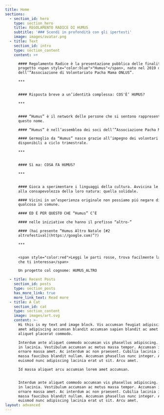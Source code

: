 ```yaml
---
title: Home
sections:
  - section_id: hero
    type: section_hero
    title: REGOLAMENTO RADICE DI HUMUS
    subtitle: '### Scendi in profondità con gli ipertesti'
    image: images/avatar.png
  - title: Text
    section_id: intro
    type: section_content
    content: >+

      #### Regolamento Radice è la presentazione pubblica delle finalità del
      progetto <span style="color:blue">"Humus"</span>, nato nel 2019 da un’idea
      dell’”Associazione di Volontariato Pacha Mama ONLUS”.

      ***


      #### Risposta breve a un’identità complessa: COS'È’ HUMUS?

      ***


      #### “Humus” è il network delle persone che si sentono rappresentate da
      questo nome. 

      #### “Humus” è nell’assemblea dei soci dell’”Associazione Pacha Mama”.

      #### Germoglio da “Humus” nasce grazie all’impegno dei volontari
      disponibili a ciclo trimestrale.

      ***


      #### Sì ma: COSA FA HUMUS?

      ***


      #### Gioca a sperimentare i linguaggi della cultura. Avvicina le persone
      alla consapevolezza della loro natura: quella solidale. 

      #### Vicini in un’esperienza originale non possiamo piú negare di avere
      qualcosa in comune.

      #### ED È PER QUESTO CHE “Humus” C’È

      #### nelle iniziative che hanno il prefisso “altro-” 

      #### (hai presente “Humus Altro Natale [#2
      altrofestival](https://google.com)”?)

      ***


      <span style="color:red">Leggi le parti rosse, trova facilmente la parte
      che ti interessa</span>

      Un progetto col cognome: HUMUS_ALTRO

  - title: Recent Posts
    section_id: posts
    type: section_posts
    has_more_link: true
    more_link_text: Read more
  - title: A Cat
    section_id: cat
    type: section_content
    image: images/art.svg
    content: >-
      Hi this is my text and image block. Vis accumsan feugiat adipiscing nisl
      amet adipiscing accumsan blandit accumsan sapien blandit ac amet faucibus
      aliquet placerat commodo. 

      Interdum ante aliquet commodo accumsan vis phasellus adipiscing. Ornare a
      in lacinia. Vestibulum accumsan ac metus massa tempor. Accumsan in lacinia
      ornare massa amet. Ac interdum ac non praesent. Cubilia lacinia interdum
      massa faucibus blandit nullam. Accumsan phasellus nunc integer. Accumsan
      euismod nunc adipiscing lacinia erat ut sit. Arcu amet. 

      Id massa aliquet arcu accumsan lorem amet accumsan.


      Interdum ante aliquet commodo accumsan vis phasellus adipiscing. Ornare a
      in lacinia. Vestibulum accumsan ac metus massa tempor. Accumsan in lacinia
      ornare massa amet. Ac interdum ac non praesent. Cubilia lacinia interdum
      massa faucibus blandit nullam. Accumsan phasellus nunc integer. Accumsan
      euismod nunc adipiscing lacinia erat ut sit. Arcu amet.
layout: advanced
---
```

